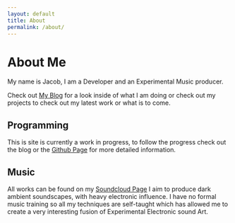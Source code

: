 ```yaml
---
layout: default
title: About
permalink: /about/
---
```

# About Me

My name is Jacob, I am a Developer and an Experimental Music producer.

Check out <a href="https://www.kneejar.com/blog">My Blog</a> for a look inside of what I am doing or check out my projects to check out my latest work or what is to come.

## Programming

This is site is currently a work in progress, to follow the progress check out the blog or the <a href="https://github.com/haye8277/haye8277.github.io">Github Page</a> for more detailed information.

## Music

All works can be found on my <a href="https://soundcloud.com/knee-jar">Soundcloud Page</a> I aim to produce dark ambient soundscapes, with heavy electronic influence. I have no formal music training so all my techniques are self-taught which has allowed me to create a very interesting fusion of Experimental Electronic sound Art.
